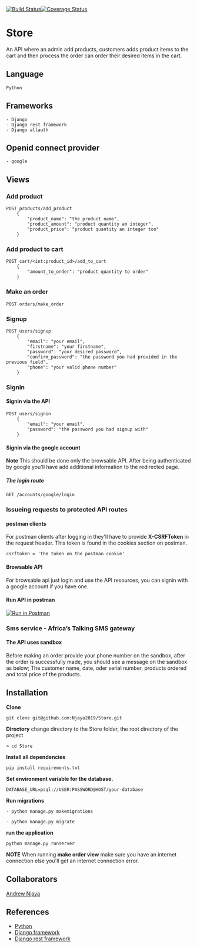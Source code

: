 [![Build Status](https://travis-ci.com/Njaya2019/Store.svg?branch=develop)](https://travis-ci.com/Njaya2019/Store)[![Coverage Status](https://coveralls.io/repos/github/Njaya2019/Store/badge.svg?branch=develop)](https://coveralls.io/github/Njaya2019/Store?branch=develop)
# Store
An API where an admin add products, customers adds product items to the cart and then process the order can order their desired items in the cart.

## Language
```
Python
```

## Frameworks
```
- Django
- Django rest framework
- Django allauth
```

## Openid connect provider
```
- google
```

## Views
### Add product
```
POST products/add_product 
    {
        "product_name": "the product name", 
        "product_amount": "product quantity an integer", 
        "product_price": "product quantity an integer too"
    }
```
### Add product to cart
```
POST cart/<int:product_id>/add_to_cart
    {
        "amount_to_order": "product quantity to order"
    }
```
### Make an order
```
POST orders/make_order
```
### Signup
```
POST users/signup 
    {
        "email": "your email", 
        "firstname": "your firstname", 
        "password": "your desired password", 
        "confirm_password": "the password you had provided in the previous field",
        "phone": "your valid phone number"
    }
```
### Signin
#### Signin via the API
```
POST users/signin 
    {
        "email": "your email",
        "password": "the password you had signup with"
    }
```

#### Signin via the google account
**Note** This should be done only the browsable API.
After being authenticated by google you'll have add
additional information to the redirected page.
##### The login route
```
GET /accounts/google/login
```

### Issueing requests to protected API routes
#### postman clients
For postman clients after logging in they'll have to provide **X-CSRFToken** in the request header. This token is found in the
cookies section on postman.
```
csrftoken = 'the token on the postman cookie'
```
#### Browsable API
For browsable api just login and use the API resources, you can
signin with a google account if you have one.

#### Run API in postman
[![Run in Postman](https://run.pstmn.io/button.svg)](https://app.getpostman.com/run-collection/86fd1f9646d733e5e1e8)

### Sms service - Africa’s Talking SMS gateway 
#### The API uses sandbox
Before making an order provide your phone number on the sandbox,
after the order is successfully made, you should see a message
on the sandbox as below; The customer name, date, oder serial
number, products ordered and total price of the products.


## Installation
**Clone**
```
git clone git@github.com:Njaya2019/Store.git
```
**Directory**
change directory to the Store folder, the root directory of the project
```
> cd Store
```
**Install all dependencies**
```
pip install requirements.txt
```
**Set environment variable for the database.**
```
DATABASE_URL=psql://USER:PASSWORD@HOST/your-database
```
**Run migrations**
```
- python manage.py makemigrations
```
```
- python manage.py migrate
```
**run the application**
```
python manage.py runserver
```

**NOTE** When running __make order view__ make sure you have an
internet connection else you'll get an internet connection error.

## Collaborators
[Andrew Njaya](https://github.com/Njaya2019)

## References
- [Python](https://docs.python.org/3.6/)
- [Django framework](https://www.djangoproject.com/)
- [Django rest framework](https://www.django-rest-framework.org/)
